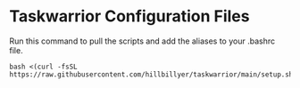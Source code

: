 # Taskwarrior Configuration Files

Run this command to pull the scripts and add the aliases to your .bashrc file.
```
bash <(curl -fsSL https://raw.githubusercontent.com/hillbillyer/taskwarrior/main/setup.sh)
```